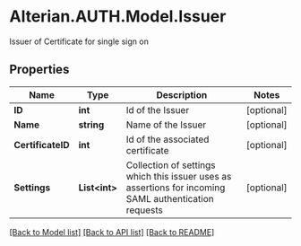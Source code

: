 # Alterian.AUTH.Model.Issuer
Issuer of Certificate for single sign on

## Properties

Name | Type | Description | Notes
------------ | ------------- | ------------- | -------------
**ID** | **int** | Id of the Issuer | [optional] 
**Name** | **string** | Name of the Issuer | [optional] 
**CertificateID** | **int** | Id of the associated certificate | [optional] 
**Settings** | **List&lt;int&gt;** | Collection of settings which this issuer uses as assertions for incoming SAML authentication requests | [optional] 

[[Back to Model list]](../README.md#documentation-for-models) [[Back to API list]](../README.md#documentation-for-api-endpoints) [[Back to README]](../README.md)

